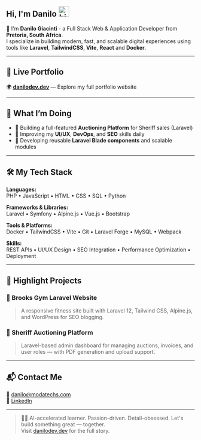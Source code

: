 ## Hi, I'm Danilo <img src="https://user-images.githubusercontent.com/1303154/88677602-1635ba80-d120-11ea-84d8-d263ba5fc3c0.gif" width="28px" height="28px" alt="hi">

🚀 I'm **Danilo Giacinti** - a Full Stack Web & Application Developer from **Pretoria, South Africa**.  
I specialize in building modern, fast, and scalable digital experiences using tools like **Laravel**, **TailwindCSS**, **Vite**, **React** and **Docker**.

---

## 🔗 Live Portfolio

🌍 **[danilodev.dev](https://danilodev.dev)** — Explore my full portfolio website

---

## 💼 What I’m Doing

- 🔨 Building a full-featured **Auctioning Platform** for Sheriff sales (Laravel)
- 🧠 Improving my **UI/UX**, **DevOps**, and **SEO** skills daily
- 🧩 Developing reusable **Laravel Blade components** and scalable modules

---

## 🛠 My Tech Stack

**Languages:**  
PHP • JavaScript • HTML • CSS • SQL • Python

**Frameworks & Libraries:**  
Laravel • Symfony • Alpine.js • Vue.js • Bootstrap

**Tools & Platforms:**  
Docker • TailwindCSS • Vite • Git • Laravel Forge • MySQL • Webpack

**Skills:**  
REST APIs • UI/UX Design • SEO Integration • Performance Optimization • Deployment

---

## 📂 Highlight Projects

### 🔹 Brooks Gym Laravel Website  
> A responsive fitness site built with Laravel 12, Tailwind CSS, Alpine.js, and WordPress for SEO blogging.

### 🔹 Sheriff Auctioning Platform  
> Laravel-based admin dashboard for managing auctions, invoices, and user roles — with PDF generation and upload support.

---

## 📬 Contact Me

📧 [danilo@modatechs.com](mailto:danilo@modatechs.com)  
💼 [LinkedIn](https://www.linkedin.com/in/danilo-giacinti-30a221345/)

---

> 👨‍💻 AI-accelerated learner. Passion-driven. Detail-obsessed. Let's build something great — together.  
> Visit [danilodev.dev](https://danilodev.dev) for the full story.
